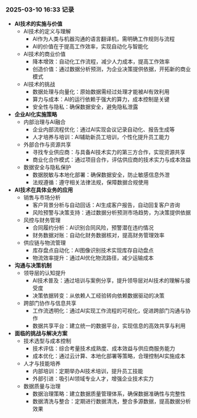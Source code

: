 ### 2025-03-10 16:33 记录
- **AI技术的实施与价值**
    - AI技术的定义与理解
        - AI作为人类与机器沟通的语言翻译机，需明确工作规则与流程
        - AI的价值在于提高工作效率，实现自动化与智能化
    - AI技术的商业价值
        - 降本增效：自动化工作流程，减少人力成本，提高工作效率
        - 创造价值：通过数据分析预测，为企业决策提供依据，开拓新的商业模式
    - AI技术的挑战
        - 数据处理与向量化：原始数据需经过处理才能被AI有效利用
        - 算力与成本：AI的运行依赖于强大的算力，成本控制是关键
        - 安全性与隐私：确保数据安全，避免隐私泄露
- **企业AI化实施策略**
    - 内部治理与AI融合
        - 企业内部流程优化：通过AI实现会议记录自动化、报告生成等
        - 人才培养与培训：AI辅助新员工培训，个性化提升员工能力
    - 外部合作与资源共享
        - 寻找专业供应商：与具备AI技术实力的第三方合作，实现资源共享
        - 商业化合作模式：通过项目合作，评估供应商的技术实力与成本效益
    - 数据安全与隐私保护
        - 数据脱敏与本地化部署：确保数据安全，防止敏感信息外泄
        - 法规遵循：遵守相关法律法规，保障数据合规使用
- **AI技术在具体业务的应用**
    - 销售与市场分析
        - 客户背景分析与自动回话：AI生成客户报告，自动回复客户咨询
        - 风险预警与决策支持：通过数据分析预测市场趋势，为决策提供依据
    - 风控与财务管理
        - 合同履约分析：AI识别合同风险，预警潜在违约情况
        - 财务数据对账：自动化财务数据核对，提高财务管理效率
    - 供应链与物流管理
        - 库存盘点自动化：AI图像识别技术实现库存自动盘点
        - 物流效率提升：通过AI优化物流路径，减少运输成本
- **沟通与决策机制**
    - 领导层的认知提升
        - AI技术普及：通过培训与案例分享，提升领导层对AI技术的理解与接受度
        - 决策依据转变：从依赖人工经验转向依赖数据驱动的决策
    - 跨部门协作与信息共享
        - 工作流透明化：通过AI实现工作流程的可视化，促进跨部门沟通与协作
        - 数据共享平台：建立统一的数据平台，实现信息的高效共享与利用
- **面临的挑战与解决方案**
    - 技术选型与成本控制
        - 技术评估：综合考量技术成熟度、成本效益与供应商服务能力
        - 成本优化：通过云计算、本地化部署等策略，合理控制AI实施成本
    - 人才与技能培养
        - 内部培训：定期举办AI技术培训，提升员工技能
        - 外部引进：吸引AI领域专业人才，增强企业技术实力
    - 数据质量与治理
        - 数据治理策略：建立数据质量管理体系，确保数据准确性与完整性
        - 数据清洗与整合：定期进行数据清洗，整合多源数据，提高数据分析效果
